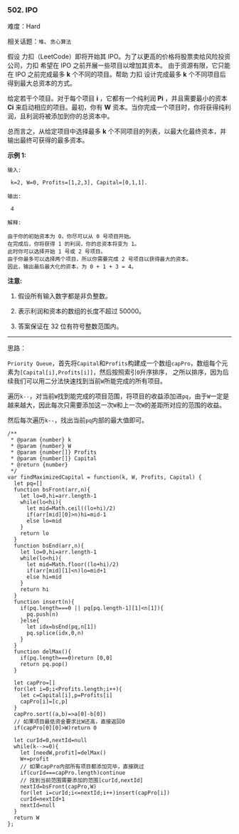 ### 502. IPO

难度：Hard

相关话题：`堆`、`贪心算法`

假设 力扣（LeetCode）即将开始其 IPO。为了以更高的价格将股票卖给风险投资公司，力扣 希望在 IPO 之前开展一些项目以增加其资本。 由于资源有限，它只能在 IPO 之前完成最多 **k**  个不同的项目。帮助 力扣 设计完成最多 **k**  个不同项目后得到最大总资本的方式。



给定若干个项目。对于每个项目 **i** ，它都有一个纯利润 **Pi** ，并且需要最小的资本 **Ci**  来启动相应的项目。最初，你有 **W**  资本。当你完成一个项目时，你将获得纯利润，且利润将被添加到你的总资本中。



总而言之，从给定项目中选择最多 **k**  个不同项目的列表，以最大化最终资本，并输出最终可获得的最多资本。



**示例 1:** 



```
输入:

 k=2, W=0, Profits=[1,2,3], Capital=[0,1,1].

输出:

 4

解释:

由于你的初始资本为 0，你尽可以从 0 号项目开始。
在完成后，你将获得 1 的利润，你的总资本将变为 1。
此时你可以选择开始 1 号或 2 号项目。
由于你最多可以选择两个项目，所以你需要完成 2 号项目以获得最大的资本。
因此，输出最后最大化的资本，为 0 + 1 + 3 = 4。
```






**注意:** 




1. 假设所有输入数字都是非负整数。

2. 表示利润和资本的数组的长度不超过 50000。

3. 答案保证在 32 位有符号整数范围内。










-----

思路：

`Priority Queue`，首先将`Capital`和`Profits`构建成一个数组`capPro`，数组每个元素为`[Capital[i],Profits[i]]`，然后按照索引`0`升序排序，
之所以排序，因为后续我们可以用二分法快速找到当前`W`所能完成的所有项目。

遍历`k--`，对当前`W`找到能完成的项目范围，将项目的收益添加进`pq`，由于`W`一定是越来越大，因此每次只需要添加这一次`W`和上一次`W`的差距所对应的范围的收益。

然后每次遍历`k--`，找出当前`pq`内部的最大值即可。
```
/**
 * @param {number} k
 * @param {number} W
 * @param {number[]} Profits
 * @param {number[]} Capital
 * @return {number}
 */
var findMaximizedCapital = function(k, W, Profits, Capital) {
  let pq=[]
  function bsFront(arr,n){
    let lo=0,hi=arr.length-1
    while(lo<hi){
      let mid=Math.ceil((lo+hi)/2)
      if(arr[mid][0]>n)hi=mid-1
      else lo=mid
    }
    return lo
  }  
  function bsEnd(arr,n){
    let lo=0,hi=arr.length-1
    while(lo<hi){
      let mid=Math.floor((lo+hi)/2)
      if(arr[mid][1]<n)lo=mid+1
      else hi=mid
    }
    return hi
  }
  function insert(n){
    if(pq.length===0 || pq[pq.length-1][1]<n[1]){
      pq.push(n)
    }else{
      let idx=bsEnd(pq,n[1])
      pq.splice(idx,0,n)
    }
  }
  function delMax(){
    if(pq.length===0)return [0,0]
    return pq.pop()
  }
  
  let capPro=[]
  for(let i=0;i<Profits.length;i++){
    let c=Capital[i],p=Profits[i]
    capPro[i]=[c,p]
  }
  capPro.sort((a,b)=>a[0]-b[0])
  // 如果项目最低资金要求比W还高，直接返回0
  if(capPro[0][0]>W)return 0

  let curId=0,nextId=null
  while(k-->=0){
    let [needW,profit]=delMax()
    W+=profit
    // 如果capPro内部所有项目都添加完毕，直接跳过
    if(curId===capPro.length)continue
    // 找到当前范围需要添加的范围[curId,nextId]
    nextId=bsFront(capPro,W)
    for(let i=curId;i<=nextId;i++)insert(capPro[i])
    curId=nextId+1
    nextId=null
  }
  return W
};
```


